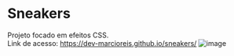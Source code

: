 # Sneakers
Projeto focado em efeitos CSS.<br>
Link de acesso: https://dev-marcioreis.github.io/sneakers/
![image](https://user-images.githubusercontent.com/122680054/212895367-ff71d5ab-77de-4d2e-8211-4871b8e980b1.png)
